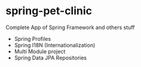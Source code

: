 # spring-pet-clinic

Complete App of Spring Framework and others stuff
- Spring Profiles
- Spring I18N (Internationalization)  
- Multi Module project
- Spring Data JPA Repositories 
